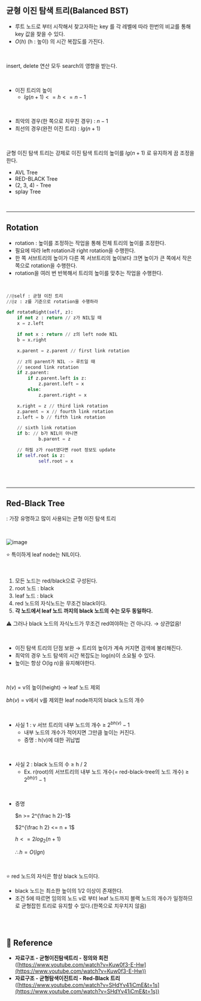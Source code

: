 ## 균형 이진 탐색 트리(Balanced BST)

- 루트 노드로 부터 시작해서 찾고자하는 key 를 각 레벨에 따라 한번의 비교를 통해 key 값을 찾을 수 있다.
- $O(h)$ (h : 높이) 의 시간 복잡도를 가진다.

<br>

insert, delete 연산 모두 search의 영향을 받는다.

<br>

- 이진 트리의 높이
  - $lg(n+1) <= h <= n - 1$

<br>

- 최악의 경우(한 쪽으로 치우친 경우) : $n-1$
- 최선의 경우(완전 이진 트리) : $lg(n+1)$

<br>

균형 이진 탐색 트리는 강제로 이진 탐색 트리의 높이를 $lg(n + 1)$ 로 유지하게 끔 조정을 한다.

- AVL Tree
- RED-BLACK Tree
- (2, 3, 4) - Tree
- splay Tree

<br>

---

## Rotation

- rotation : 높이를 조정하는 작업을 통해 전체 트리의 높이를 조정한다.
- 필요에 따라 left rotation과 right rotation을 수행한다.
- 한 쪽 서브트리의 높이가 다른 쪽 서브트리의 높이보다 크면 높이가 큰 쪽에서 작은 쪽으로 rotation을 수행한다.
- rotation을 여러 번 반복해서 트리의 높이를 맞추는 작업을 수행한다.

<br>

```python
//@self : 균형 이진 트리
//@z : z를 기준으로 rotation을 수행하라

def rotateRight(self, z):
	if not z : return // z가 NIL일 때
	x = z.left

	if not x : return // z의 left node NIL
	b = x.right

	x.parent = z.parent // first link rotation

	// z의 parent가 NIL -> 루트일 때
	// second link rotation
	if z.parent:
		if z.parent.left is z:
			z.parent.left = x
		else:
			z.parent.right = x

	x.right = z // third link rotation
	z.parent = x // fourth link rotation
	z.left = b // fifth link rotation

	// sixth link rotation
	if b: // b가 NIL이 아니면
			b.parent = z

	// 하필 z가 root였다면 root 정보도 update
	if self.root is z:
			self.root = x
```

<br>

<br>

---

## Red-Black Tree

: 가장 유명하고 많이 사용되는 균형 이진 탐색 트리

<br>

![image](https://user-images.githubusercontent.com/67156494/204576819-25a71f4a-5efb-4cf3-990c-36a3a9541003.png)


⭐ 특이하게 leaf node는 NIL이다.

<br>

1. 모든 노드는 red/black으로 구성된다.
2. root 노드 : black
3. leaf 노드 : black
4. red 노드의 자식노드는 무조건 black이다.
5. **각 노드에서 leaf 노드 까지의 black 노드의 수는 모두 동일하다.**

⚠️ 그러나 black 노드의 자식노드가 무조건 red여야하는 건 아니다. → 상관없음!

<br>

- 이진 탐색 트리의 단점 보완 → 트리의 높이가 계속 커지면 검색에 불리해진다.
- 최악의 경우 노드 탐색의 시간 복잡도는 log(n)이 소요될 수 있다.
- 높이는 항상 O(lg n)을 유지해야한다.

<br>

$h(v)$ = v의 높이(height) → leaf 노드 제외

$bh(v)$ = v에서 v를 제외한 leaf node까지의 black 노드의 개수

<br>

- 사실 1 : v 서브 트리의 내부 노드의 개수 ≥ $2^{bh(v)} - 1$
  - 내부 노드의 개수가 적어지면 그만큼 높이는 커진다.
  - 증명 : h(v)에 대한 귀납법

<br>

- 사실 2 : black 노드의 수 ≥ h / 2
  - Ex. r(root)의 서브트리의 내부 노드 개수(= red-black-tree의 노드 개수) ≥ $2^{bh(r)} -1$

<br>

- 증명

  $n >= 2^{\frac h 2}-1$

  $2^{\frac h 2} <= n + 1$

  $h <= 2log_2(n+1)$

  $\therefore h = O(lg n)$

<br>

⭐ red 노드의 자식은 항상 black 노드이다.

- black 노드는 최소한 높이의 1/2 이상이 존재한다.
- 조건 5에 따르면 임의의 노드 v로 부터 leaf 노드까지 블랙 노드의 개수가 일정하므로 균형잡힌 트리로 유지할 수 있다.(한쪽으로 치우치지 않음)

<br>

<br>

## 🔗 Reference

- ****자료구조 - 균형이진탐색트리 - 정의와 회전****
	([https://www.youtube.com/watch?v=Kuw0f3-E-Hw](https://www.youtube.com/watch?v=Kuw0f3-E-Hw))
- ****자료구조 - 균형탐색이진트리 - Red-Black 트리****
	([https://www.youtube.com/watch?v=SHdYv41iCmE&t=1s](https://www.youtube.com/watch?v=SHdYv41iCmE&t=1s))

<br>

<br>


